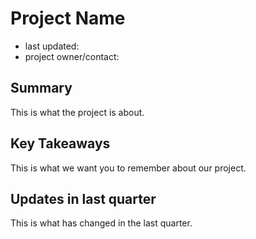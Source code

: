 # Project Name

* last updated: 
* project owner/contact: 

## Summary

This is what the project is about.

## Key Takeaways

This is what we want you to remember about our project.

## Updates in last quarter

This is what has changed in the last quarter.